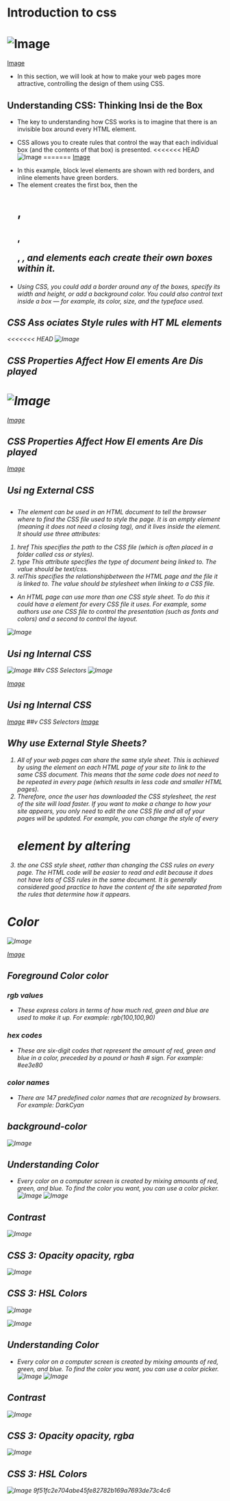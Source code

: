 # Introduction to css 

![Image](/Images/j3.png)
=======
[Image](/Images/j3.png)

+ In this section, we will look at how to make your web pages more attractive, controlling the design of them using CSS.
## Understanding CSS: Thinking Insi de the Box
+ The key to understanding how CSS works is to imagine that there is an invisible box around every HTML element.
* CSS allows you to create rules that control the way that each individual box (and the contents of that box) is presented.
<<<<<<< HEAD
![Image](/Images/j4.png)
=======
[Image](/Images/j4.png)

+ In this example, block level elements are shown with red borders, and inline elements have green borders.
+ The <body> element creates the first box, then the <h1>, <h2>, <p>, <i>, and <a> elements each create their own boxes within it.
+ Using CSS, you could add a border around any of the boxes, specify its width and height, or add a background color. You could also control text inside a box — for example, its color, size, and the typeface used.
## CSS Ass ociates Style rules with HT ML elements
<<<<<<< HEAD
![Image](/Images/j5.png)
## CSS Properties Affect How El ements Are Dis played
![Image](/Images/j6.png)
=======
[Image](/Images/j5.png)
## CSS Properties Affect How El ements Are Dis played
[Image](/Images/j6.png)

## Usi ng External CSS 
## <link> 
+ The <link> element can be used in an HTML document to tell the browser where to find the CSS file used to style the page. It is an empty element (meaning it does not need a closing tag), and it lives inside the <head> element. It should use three attributes:
1. href This specifies the path to the CSS file (which is often placed in a folder called css or styles).
2. type This attribute specifies the type of document being linked to. The value should be text/css.
3. relThis specifies the relationshipbetween the HTML page and the file it is linked to. The value should be stylesheet when linking to a CSS file.
+ An HTML page can use more than one CSS style sheet. To do this it could have a <link> element for every CSS file it uses. For example, some authors use one CSS file to control the presentation (such as fonts and colors) and a second to control the layout.

![Image](/Images/j7.png)
## Usi ng Internal CSS 
![Image](/Images/j8.png)
##v CSS Selectors
![Image](/Images/j9.png)

[Image](/Images/j7.png)
## Usi ng Internal CSS 
[Image](/Images/j8.png)
##v CSS Selectors
[Image](/Images/j9.png)

## Why use External Style Sheets?
1. All of your web pages can share the same style sheet. This is achieved by using the <link> element on each HTML page of your site to link to the same CSS document. This means that the same code does not need to be repeated in every page (which results in less code and smaller HTML pages).
2. Therefore, once the user has downloaded the CSS stylesheet, the rest of the site will load faster. If you want to make a change to how your site appears, you only need to edit the one CSS file and all of your pages will be updated. For example, you can change the style of every <h1> element by altering
3. the one CSS style sheet, rather than changing the CSS rules on every page. The HTML code will be easier to read and edit because it does not have lots of CSS rules in the same document. It is generally considered good practice to have the content of the site separated from the rules that determine how it appears.
# Color 

![Image](/Images/j10.png)

[Image](/Images/j10.png)

## Foreground Color color
### rgb values
+ These express colors in terms of how much red, green and blue are used to make it up. For example: rgb(100,100,90)
### hex codes
+ These are six-digit codes that represent the amount of red, green and blue in a color, preceded by a pound or hash # sign. For example: #ee3e80
### color names
+ There are 147 predefined color names that are recognized by browsers. For example: DarkCyan
## background-color

![Image](/Images/j13.png)
## Understanding Color 
+ Every color on a computer screen is created by mixing amounts of red, green, and blue. To find the color you want, you can use a color picker.
![Image](/Images/j14.png)
![Image](/Images/j15.png)
## Contrast 
![Image](/Images/j16.png)
## CSS 3: Opacity opacity, rgba 
![Image](/Images/j17.png)
## CSS 3: HSL Colors 

![Image](/Images/j18.png)

![Image](/Images/j13.png)
## Understanding Color 
+ Every color on a computer screen is created by mixing amounts of red, green, and blue. To find the color you want, you can use a color picker.
![Image](/Images/j14.png)
![Image](/Images/j15.png)
## Contrast 
![Image](/Images/j16.png)
## CSS 3: Opacity opacity, rgba 
![Image](/Images/j17.png)
## CSS 3: HSL Colors 

![Image](/Images/j18.png)
 9f51fc2e704abe45fe82782b169a7693de73c4c6
